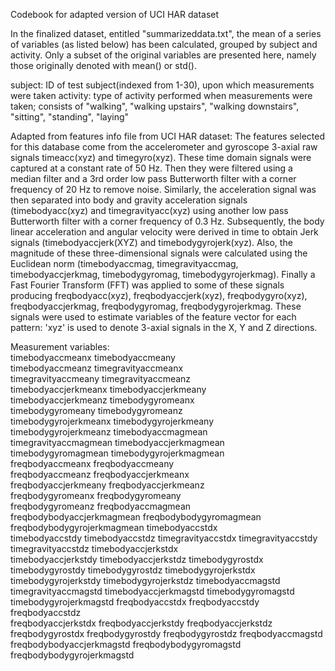 Codebook for adapted version of UCI HAR dataset

In the finalized dataset, entitled "summarizeddata.txt", the mean of a series of variables (as listed below) has been calculated, grouped by subject and activity.  Only a subset of the original variables are presented here, namely those originally denoted with mean() or std().

subject:	ID of test subject(indexed from 1-30), upon which measurements were taken
activity:	type of activity performed when measurements were taken; consists of "walking", "walking upstairs", "walking downstairs", "sitting", "standing", "laying"   

Adapted from features info file from UCI HAR dataset:
The features selected for this database come from the accelerometer and gyroscope 3-axial raw signals timeacc(xyz) and timegyro(xyz). These time domain signals were captured at a constant rate of 50 Hz. Then they were filtered using a median filter and a 3rd order low pass Butterworth filter with a corner frequency of 20 Hz to remove noise. Similarly, the acceleration signal was then separated into body and gravity acceleration signals (timebodyacc(xyz) and timegravityacc(xyz) using another low pass Butterworth filter with a corner frequency of 0.3 Hz. 
Subsequently, the body linear acceleration and angular velocity were derived in time to obtain Jerk signals (timebodyaccjerk(XYZ) and timebodygyrojerk(xyz). Also, the magnitude of these three-dimensional signals were calculated using the Euclidean norm (timebodyaccmag, timegravityaccmag, timebodyaccjerkmag, timebodygyromag, timebodygyrojerkmag). 
Finally a Fast Fourier Transform (FFT) was applied to some of these signals producing freqbodyacc(xyz), freqbodyaccjerk(xyz), freqbodygyro(xyz), freqbodyaccjerkmag, freqbodygyromag, freqbodygyrojerkmag. 
These signals were used to estimate variables of the feature vector for each pattern:  'xyz' is used to denote 3-axial signals in the X, Y and Z directions.

Measurement variables:          
timebodyaccmeanx
timebodyaccmeany           
timebodyaccmeanz
timegravityaccmeanx        
timegravityaccmeany
timegravityaccmeanz        
timebodyaccjerkmeanx
timebodyaccjerkmeany       
timebodyaccjerkmeanz
timebodygyromeanx          
timebodygyromeany
timebodygyromeanz          
timebodygyrojerkmeanx
timebodygyrojerkmeany     
timebodygyrojerkmeanz
timebodyaccmagmean         
timegravityaccmagmean
timebodyaccjerkmagmean     
timebodygyromagmean
timebodygyrojerkmagmean  
freqbodyaccmeanx
freqbodyaccmeany          
freqbodyaccmeanz
freqbodyaccjerkmeanx      
freqbodyaccjerkmeany
freqbodyaccjerkmeanz     
freqbodygyromeanx
freqbodygyromeany          
freqbodygyromeanz
freqbodyaccmagmean         
freqbodybodyaccjerkmagmean
freqbodybodygyromagmean   
freqbodybodygyrojerkmagmean
timebodyaccstdx            
timebodyaccstdy
timebodyaccstdz
timegravityaccstdx
timegravityaccstdy 
timegravityaccstdz
timebodyaccjerkstdx       
timebodyaccjerkstdy
timebodyaccjerkstdz
timebodygyrostdx
timebodygyrostdy
timebodygyrostdz
timebodygyrojerkstdx
timebodygyrojerkstdy
timebodygyrojerkstdz
timebodyaccmagstd
timegravityaccmagstd
timebodyaccjerkmagstd
timebodygyromagstd
timebodygyrojerkmagstd
freqbodyaccstdx
freqbodyaccstdy
freqbodyaccstdz            
freqbodyaccjerkstdx
freqbodyaccjerkstdy
freqbodyaccjerkstdz
freqbodygyrostdx
freqbodygyrostdy
freqbodygyrostdz
freqbodyaccmagstd
freqbodybodyaccjerkmagstd
freqbodybodygyromagstd
freqbodybodygyrojerkmagstd